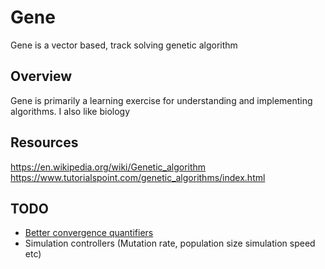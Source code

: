 # Gene

Gene is a vector based, track solving genetic algorithm

## Overview

Gene is primarily a learning exercise for understanding and implementing algorithms. I also like biology

## Resources

https://en.wikipedia.org/wiki/Genetic_algorithm
https://www.tutorialspoint.com/genetic_algorithms/index.html

## TODO

- [Better convergence quantifiers](https://stackoverflow.com/a/33881145/10532819)
- Simulation controllers (Mutation rate, population size simulation speed etc)
